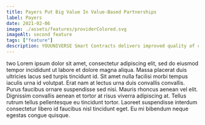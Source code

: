 ```yaml
---
title: Payers Put Big Value In Value-Based Partnerships
label: Payers
date: 2021-02-06
image: ./assets/features/providerColored.svg
imageAlt: second feature
tags: ["feature"]
description: YOUUNIVERSE Smart Contracts delivers improved quality of care, cost savings, increased efficiency, improved access and better coordination with a powerful accounting for cost and outcome milestone control that guarantees risk accountability. It’s the most powerful solution for tomorrow’s complex future payment model ever. Find out how.
---
```


two Lorem ipsum dolor sit amet, consectetur adipiscing elit, sed do eiusmod tempor incididunt ut labore et dolore magna aliqua. Massa placerat duis ultricies lacus sed turpis tincidunt id. Sit amet nulla facilisi morbi tempus iaculis urna id volutpat. Erat nam at lectus urna duis convallis convallis. Purus faucibus ornare suspendisse sed nisi. Mauris rhoncus aenean vel elit. Dignissim convallis aenean et tortor at risus viverra adipiscing at. Tellus rutrum tellus pellentesque eu tincidunt tortor. Laoreet suspendisse interdum consectetur libero id faucibus nisl tincidunt eget. Eu mi bibendum neque egestas congue quisque.